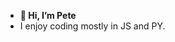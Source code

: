 - **👋 Hi, I’m Pete**
- I enjoy coding mostly in JS and PY.

<!---
Cyberkhaos/Cyberkhaos is a ✨ special ✨ repository because its `README.md` (this file) appears on your GitHub profile.
You can click the Preview link to take a look at your changes.
--->
